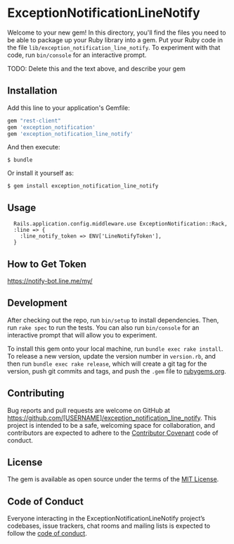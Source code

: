 # ExceptionNotificationLineNotify

Welcome to your new gem! In this directory, you'll find the files you need to be able to package up your Ruby library into a gem. Put your Ruby code in the file `lib/exception_notification_line_notify`. To experiment with that code, run `bin/console` for an interactive prompt.

TODO: Delete this and the text above, and describe your gem

## Installation

Add this line to your application's Gemfile:

```ruby
gem "rest-client"
gem 'exception_notification'
gem 'exception_notification_line_notify'
```

And then execute:

    $ bundle

Or install it yourself as:

    $ gem install exception_notification_line_notify

## Usage

```
  Rails.application.config.middleware.use ExceptionNotification::Rack,
  :line => {
    :line_notify_token => ENV['LineNotifyToken'],
  }
```

## How to Get Token

https://notify-bot.line.me/my/

## Development

After checking out the repo, run `bin/setup` to install dependencies. Then, run `rake spec` to run the tests. You can also run `bin/console` for an interactive prompt that will allow you to experiment.

To install this gem onto your local machine, run `bundle exec rake install`. To release a new version, update the version number in `version.rb`, and then run `bundle exec rake release`, which will create a git tag for the version, push git commits and tags, and push the `.gem` file to [rubygems.org](https://rubygems.org).

## Contributing

Bug reports and pull requests are welcome on GitHub at https://github.com/[USERNAME]/exception_notification_line_notify. This project is intended to be a safe, welcoming space for collaboration, and contributors are expected to adhere to the [Contributor Covenant](http://contributor-covenant.org) code of conduct.

## License

The gem is available as open source under the terms of the [MIT License](https://opensource.org/licenses/MIT).

## Code of Conduct

Everyone interacting in the ExceptionNotificationLineNotify project’s codebases, issue trackers, chat rooms and mailing lists is expected to follow the [code of conduct](https://github.com/[USERNAME]/exception_notification_line_notify/blob/master/CODE_OF_CONDUCT.md).
